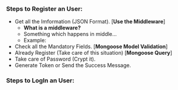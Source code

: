 ### Steps to Register an User:
- Get all the Imformation (JSON Format). [**Use the Middleware**]
    - **What is a middleware?**
    - Something which happens in middle...
    - Example: 
- Check all the Mandatory Fields. [**Mongoose Model Validation**]
- Already Register (Take care of this situation) [**Mongoose Query**]
- Take care of Password (Crypt it).
- Generate Token or Send the Success Message.

### Steps to LogIn an User:
